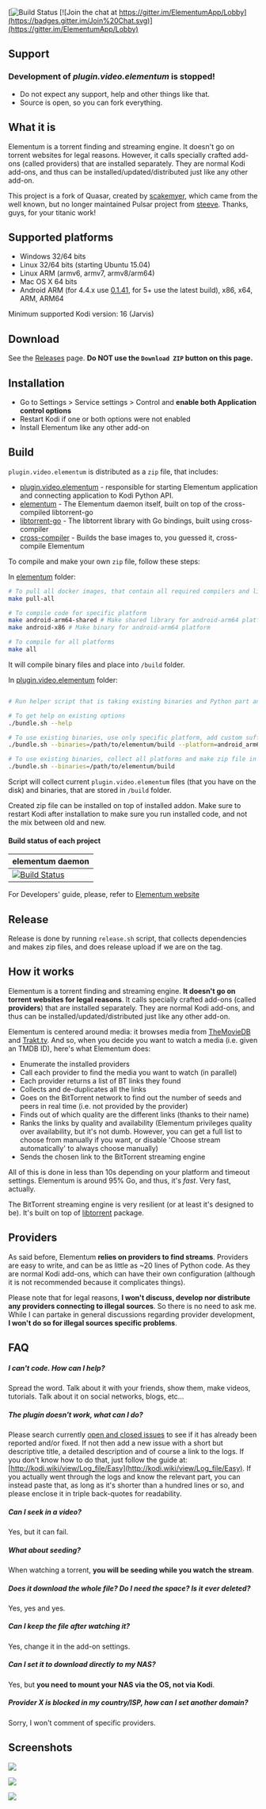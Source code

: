 
[![Build Status](https://gitlab.com/elgatito/plugin.video.elementum/badges/master/pipeline.svg?ignore_skipped=true)
[![Join the chat at https://gitter.im/ElementumApp/Lobby](https://badges.gitter.im/Join%20Chat.svg)](https://gitter.im/ElementumApp/Lobby)


Support
----------
### Development of *plugin.video.elementum* is stopped! 
- Do not expect any support, help and other things like that.
- Source is open, so you can fork everything.


What it is
----------
Elementum is a torrent finding and streaming engine. It doesn't go on torrent websites for legal reasons. However, it calls specially crafted add-ons (called providers) that are installed separately. They are normal Kodi add-ons, and thus can be installed/updated/distributed just like any other add-on.

This project is a fork of Quasar, created by [scakemyer](https://github.com/scakemyer/plugin.video.quasar), which came from the well known, but no longer maintained Pulsar project from [steeve](https://github.com/steeve/plugin.video.pulsar).
Thanks, guys, for your titanic work!

Supported platforms
-------------------
- Windows 32/64 bits
- Linux 32/64 bits (starting Ubuntu 15.04)
- Linux ARM (armv6, armv7, armv8/arm64)
- Mac OS X 64 bits
- Android ARM (for 4.4.x use [0.1.41](https://github.com/elgatito/plugin.video.elementum/releases/tag/v0.1.41), for 5+ use the latest build), x86, x64, ARM, ARM64

Minimum supported Kodi version: 16 (Jarvis)

Download
--------
See the [Releases](http://elementum.surge.sh/) page. **Do NOT use the `Download ZIP` button on this page.**


Installation
------------
- Go to Settings > Service settings > Control and **enable both Application control options**
- Restart Kodi if one or both options were not enabled
- Install Elementum like any other add-on

Build
-----

`plugin.video.elementum` is distributed as a `zip` file, that includes:
- [plugin.video.elementum](https://github.com/elgatito/plugin.video.elementum) - responsible for starting Elementum application and connecting application to Kodi Python API.
- [elementum](https://github.com/elgatito/elementum) - The Elementum daemon itself, built on top of the cross-compiled libtorrent-go
- [libtorrent-go](https://github.com/ElementumOrg/libtorrent-go) - The libtorrent library with Go bindings, built using cross-compiler
- [cross-compiler](https://github.com/ElementumOrg/cross-compiler) - Builds the base images to, you guessed it, cross-compile Elementum

To compile and make your own `zip` file, follow these steps:

In [elementum](https://github.com/elgatito/elementum) folder:
```sh
# To pull all docker images, that contain all required compilers and libraries and come from https://github.com/ElementumOrg/libtorrent-go project
make pull-all

# To compile code for specific platform
make android-arm64-shared # Make shared library for android-arm64 platform 
make android-x86 # Make binary for android-arm64 platform

# To compile for all platforms
make all
```

It will compile binary files and place into `/build` folder.

In [plugin.video.elementum](https://github.com/elgatito/plugin.video.elementum) folder:

```sh

# Run helper script that is taking existing binaries and Python part and make a zip file that can be used for installation in Kodi

# To get help on existing options
./bundle.sh --help 

# To use existing binaries, use only specific platform, add custom suffix into zip file and place zip file on a custom folder
./bundle.sh --binaries=/path/to/elementum/build --platform=android_arm64 --suffix=custom_suffix_to_add_into_zip --target=/destination/folder/

# To use existing binaries, collect all platforms and make zip file in current folder
./bundle.sh --binaries=/path/to/elementum/build 

```

Script will collect current `plugin.video.elementum` files (that you have on the disk) and binaries, that are stored in `/build` folder.

Created zip file can be installed on top of installed addon. Make sure to restart Kodi after installation to make sure you run installed code, and not the mix between old and new.


#### Build status of each project
| elementum daemon |
| ---------------- |
| [![Build Status](https://travis-ci.org/elgatito/elementum.svg?branch=master)](https://travis-ci.org/elgatito/elementum) |

For Developers' guide, please, refer to [Elementum website](http://elementum.surge.sh)

Release 
-------

Release is done by running `release.sh` script, that collects dependencies and makes zip files, and does release upload if we are on the tag.


How it works
------------
Elementum is a torrent finding and streaming engine. **It doesn't go on torrent websites for legal reasons**. It calls specially crafted add-ons (called **providers**) that are installed separately. They are normal Kodi add-ons, and thus can be installed/updated/distributed just like any other add-on.

Elementum is centered around media: it browses media from [TheMovieDB](https://www.themoviedb.org/) and [Trakt.tv](https://trakt.tv/).
And so, when you decide you want to watch a media (i.e. given an TMDB ID), here's what Elementum does:

- Enumerate the installed providers
- Call each provider to find the media you want to watch (in parallel)
- Each provider returns a list of BT links they found
- Collects and de-duplicates all the links
- Goes on the BitTorrent network to find out the number of seeds and peers in real time (i.e. not provided by the provider)
- Finds out of which quality are the different links (thanks to their name)
- Ranks the links by quality and availability (Elementum privileges quality over availability, but it's not dumb. However, you can get a full list to choose from manually if you want, or disable 'Choose stream automatically' to always choose manually)
- Sends the chosen link to the BitTorrent streaming engine

All of this is done in less than 10s depending on your platform and timeout settings. Elementum is around 95% Go, and thus, it's *fast*. Very fast, actually.

The BitTorrent streaming engine is very resilient (or at least it's designed to be). It's built on top of [libtorrent](https://github.com/arvidn/libtorrent) package.


Providers
---------
As said before, Elementum **relies on providers to find streams**. Providers are easy to write, and can be as little as ~20 lines of Python code. As they are normal Kodi add-ons, which can have their own configuration (although it is not recommended because it complicates things).

Please note that for legal reasons, **I won't discuss, develop nor distribute any providers connecting to illegal sources**. So there is no need to ask me.
While I can partake in general discussions regarding provider development, **I won't do so for illegal sources specific problems**.


FAQ
---
##### I can't code. How can I help?
Spread the word. Talk about it with your friends, show them, make videos, tutorials. Talk about it on social networks, blogs, etc...

##### The plugin doesn't work, what can I do?
Please search currently [open and closed issues](https://github.com/elgatito/plugin.video.elgatito/issues) to see if it has already been reported and/or fixed. If not then add a new issue with a short but descriptive title, a detailed description and of course a link to the logs. If you don't know how to do that, just follow the guide at: [http://kodi.wiki/view/Log_file/Easy](http://kodi.wiki/view/Log_file/Easy). If you actually went through the logs and know the relevant part, you can instead paste that, as long as it's shorter than a hundred lines or so, and please enclose it in triple back-quotes for readability.

##### Can I seek in a video?
Yes, but it can fail.

##### What about seeding?
When watching a torrent, **you will be seeding while you watch the stream**.

##### Does it download the whole file? Do I need the space? Is it ever deleted?
Yes, yes and yes.

##### Can I keep the file after watching it?
Yes, change it in the add-on settings.

##### Can I set it to download directly to my NAS?
Yes, but **you need to mount your NAS via the OS, not via Kodi**.

##### Provider X is blocked in my country/ISP, how can I set another domain?
Sorry, I won't comment of specific providers.


Screenshots
-----------
![](https://raw.githubusercontent.com/elgatito/plugin.video.elementum/master/resources/screenshots/home.jpg)

![](https://raw.githubusercontent.com/elgatito/plugin.video.elementum/master/resources/screenshots/movies.jpg)

![](https://raw.githubusercontent.com/elgatito/plugin.video.elementum/master/resources/screenshots/webui.png)
